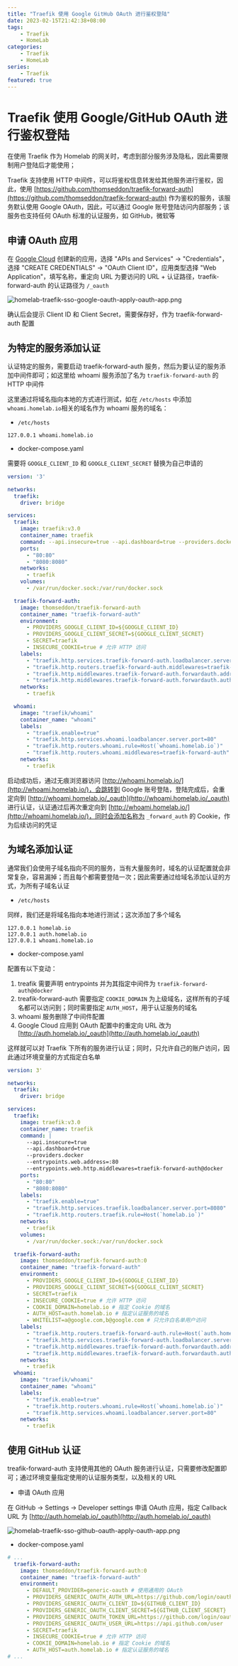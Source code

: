 ```yaml
---
title: "Traefik 使用 Google GitHub OAuth 进行鉴权登陆"
date: 2023-02-15T21:42:38+08:00
tags:
    - Traefik
    - HomeLab
categories: 
    - Traefik
    - HomeLab
series: 
    - Traefik
featured: true  
---
```


# Traefik 使用 Google/GitHub OAuth 进行鉴权登陆

在使用 Traefik 作为 Homelab 的网关时，考虑到部分服务涉及隐私，因此需要限制用户登陆后才能使用；

Traefik 支持使用 HTTP 中间件，可以将鉴权信息转发给其他服务进行鉴权，因此，使用 [https://github.com/thomseddon/traefik-forward-auth](https://github.com/thomseddon/traefik-forward-auth) 作为鉴权的服务，该服务默认使用 Google OAuth，因此，可以通过 Google 账号登陆访问内部服务；该服务也支持任何 OAuth 标准的认证服务，如 GitHub，微软等

## 申请 OAuth 应用

在 [Google Cloud](https://console.cloud.google.com/apis/credentials) 创建新的应用，选择 "APIs and Services" -> "Credentials"，选择 "CREATE CREDENTIALS" -> "OAuth Client ID"，应用类型选择 "Web Application"，填写名称，重定向 URL 为要访问的 URL + 认证路径，traefik-forward-auth 的认证路径为 `/_oauth`

![homelab-traefik-sso-google-oauth-apply-oauth-app.png](https://img.hellowood.dev/picture/homelab-traefik-sso-google-oauth-apply-oauth-app.png)

确认后会提示 Client ID 和 Client Secret，需要保存好，作为 traefik-forward-auth 配置


## 为特定的服务添加认证

认证特定的服务，需要启动 traefik-forward-auth 服务，然后为要认证的服务添加中间件即可；如这里给 whoami 服务添加了名为 `traefik-forward-auth` 的 HTTP 中间件

这里通过将域名指向本地的方式进行测试，如在 `/etc/hosts` 中添加 `whoami.homelab.io`相关的域名作为 whoami 服务的域名：

- `/etc/hosts`

```
127.0.0.1 whoami.homelab.io
```

- docker-compose.yaml 

需要将 `GOOGLE_CLIENT_ID` 和 `GOOGLE_CLIENT_SECRET` 替换为自己申请的

```yaml
version: '3'

networks:
  traefik:
    driver: bridge

services:
  traefik:
    image: traefik:v3.0
    container_name: traefik
    command: --api.insecure=true --api.dashboard=true --providers.docker 
    ports:
      - "80:80"
      - "8080:8080"
    networks:
      - traefik
    volumes:
      - /var/run/docker.sock:/var/run/docker.sock

  traefik-forward-auth:
    image: thomseddon/traefik-forward-auth
    container_name: "traefik-forward-auth"
    environment:
      - PROVIDERS_GOOGLE_CLIENT_ID=${GOOGLE_CLIENT_ID}
      - PROVIDERS_GOOGLE_CLIENT_SECRET=${GOOGLE_CLIENT_SECRET}
      - SECRET=traefik
      - INSECURE_COOKIE=true # 允许 HTTP 访问
    labels: 
      - "traefik.http.services.traefik-forward-auth.loadbalancer.server.port=4181"
      - "traefik.http.routers.traefik-forward-auth.middlewares=traefik-forward-auth"  
      - "traefik.http.middlewares.traefik-forward-auth.forwardauth.address=http://traefik-forward-auth:4181"
      - "traefik.http.middlewares.traefik-forward-auth.forwardauth.authResponseHeaders=X-Forwarded-User" 
    networks:
      - traefik

  whoami:
    image: "traefik/whoami"
    container_name: "whoami"
    labels:
      - "traefik.enable=true"
      - "traefik.http.services.whoami.loadbalancer.server.port=80"
      - "traefik.http.routers.whoami.rule=Host(`whoami.homelab.io`)"
      - "traefik.http.routers.whoami.middlewares=traefik-forward-auth"
    networks:
      - traefik
```

启动成功后，通过无痕浏览器访问 [http://whoami.homelab.io/](http://whoami.homelab.io/)，会跳转到 Google 账号登陆，登陆完成后，会重定向到 [http://whoami.homelab.io/_oauth](http://whoami.homelab.io/_oauth) 进行认证，认证通过后再次重定向到 [http://whoami.homelab.io/](http://whoami.homelab.io/)，同时会添加名称为 `_forward_auth` 的 Cookie，作为后续访问的凭证


## 为域名添加认证

通常我们会使用子域名指向不同的服务，当有大量服务时，域名的认证配置就会非常复杂，容易漏掉；而且每个都需要登陆一次；因此需要通过给域名添加认证的方式，为所有子域名认证


- `/etc/hosts`

同样，我们还是将域名指向本地进行测试；这次添加了多个域名

```
127.0.0.1 homelab.io
127.0.0.1 auth.homelab.io
127.0.0.1 whoami.homelab.io
```

- docker-compose.yaml 

配置有以下变动：
1. treafik 需要声明 entrypoints 并为其指定中间件为 `traefik-forward-auth@docker`
2. treafik-forward-auth 需要指定 `COOKIE_DOMAIN` 为上级域名，这样所有的子域名都可以访问到；同时需要指定 `AUTH_HOST`，用于认证服务的域名
3. whoami 服务删除了中间件配置
4. Google Cloud 应用到 OAuth 配置中的重定向 URL 改为 [http://auth.homelab.io/_oauth](http://auth.homelab.io/_oauth)

这样就可以对 Traefik 下所有的服务进行认证；同时，只允许自己的账户访问，因此通过环境变量的方式指定白名单

```yaml
version: 3'

networks:
  traefik:
    driver: bridge

services:
  traefik:
    image: traefik:v3.0
    container_name: traefik
    command: |
      --api.insecure=true 
      --api.dashboard=true 
      --providers.docker 
      --entrypoints.web.address=:80 
      --entrypoints.web.http.middlewares=traefik-forward-auth@docker
    ports:
      - "80:80"
      - "8080:8080"
    labels:
      - "traefik.enable=true"
      - "traefik.http.services.traefik.loadbalancer.server.port=8080"
      - "traefik.http.routers.traefik.rule=Host(`homelab.io`)" 
    networks:
      - traefik
    volumes:
      - /var/run/docker.sock:/var/run/docker.sock

  traefik-forward-auth:
    image: thomseddon/traefik-forward-auth:0
    container_name: "traefik-forward-auth"
    environment:
      - PROVIDERS_GOOGLE_CLIENT_ID=${GOOGLE_CLIENT_ID}
      - PROVIDERS_GOOGLE_CLIENT_SECRET=${GOOGLE_CLIENT_SECRET}
      - SECRET=traefik
      - INSECURE_COOKIE=true # 允许 HTTP 访问
      - COOKIE_DOMAIN=homelab.io # 指定 Cookie 的域名
      - AUTH_HOST=auth.homelab.io # 指定认证服务的域名
      - WHITELIST=a@google.com,b@google.com # 只允许白名单用户访问
    labels: 
      - "traefik.http.routers.traefik-forward-auth.rule=Host(`auth.homelab.io`)"
      - "traefik.http.services.traefik-forward-auth.loadbalancer.server.port=4181"
      - "traefik.http.middlewares.traefik-forward-auth.forwardauth.address=http://traefik-forward-auth:4181"
      - "traefik.http.middlewares.traefik-forward-auth.forwardauth.authResponseHeaders=X-Forwarded-User" 
    networks:
      - traefik
  whoami:
    image: "traefik/whoami"
    container_name: "whoami"
    labels:
      - "traefik.enable=true"
      - "traefik.http.routers.whoami.rule=Host(`whoami.homelab.io`)"
      - "traefik.http.services.whoami.loadbalancer.server.port=80"
    networks:
      - traefik
```

## 使用 GitHub 认证

treafik-forward-auth 支持使用其他的 OAuth 服务进行认证，只需要修改配置即可；通过环境变量指定使用的认证服务类型，以及相关的 URL

- 申请 OAuth 应用

在 GitHub -> Settings -> Developer settings 申请 OAuth 应用，指定 Callback URL 为 [http://auth.homelab.io/_oauth](http://auth.homelab.io/_oauth)

![homelab-traefik-sso-github-oauth-apply-oauth-app.png](https://img.hellowood.dev/picture/homelab-traefik-sso-github-oauth-apply-oauth-app.png)

- docker-compose.yaml

```yaml
# ...
  traefik-forward-auth:
    image: thomseddon/traefik-forward-auth:0
    container_name: "traefik-forward-auth"
    environment:
      - DEFAULT_PROVIDER=generic-oauth # 使用通用的 OAuth
      - PROVIDERS_GENERIC_OAUTH_AUTH_URL=https://github.com/login/oauth/authorize
      - PROVIDERS_GENERIC_OAUTH_CLIENT_ID=${GITHUB_CLIENT_ID}
      - PROVIDERS_GENERIC_OAUTH_CLIENT_SECRET=${GITHUB_CLIENT_SECRET}
      - PROVIDERS_GENERIC_OAUTH_TOKEN_URL=https://github.com/login/oauth/access_token
      - PROVIDERS_GENERIC_OAUTH_USER_URL=https://api.github.com/user
      - SECRET=traefik
      - INSECURE_COOKIE=true # 允许 HTTP 访问
      - COOKIE_DOMAIN=homelab.io # 指定 Cookie 的域名
      - AUTH_HOST=auth.homelab.io # 指定认证服务的域名
# ...
```